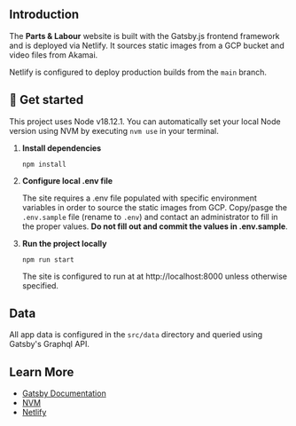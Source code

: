 ## Introduction

The <b>Parts & Labour</b> website is built with the Gatsby.js frontend framework and is deployed via Netlify. It sources static images from a GCP bucket and video files from Akamai.

Netlify is configured to deploy production builds from the `main` branch.

## 🚀 Get started

This project uses Node v18.12.1. You can automatically set your local Node version using NVM by executing `nvm use` in your terminal.

1.  **Install dependencies**

    ```shell
    npm install
    ```

2.  **Configure local .env file**

    The site requires a .env file populated with specific environment variables in order to source the static images from GCP. Copy/pasge the `.env.sample` file (rename to `.env`) and contact an administrator to fill in the proper values. **Do not fill out and commit the values in .env.sample**.

3.  **Run the project locally**

    ```shell
    npm run start
    ```

    The site is configured to run at at http://localhost:8000 unless otherwise specified.

## Data

All app data is configured in the `src/data` directory and queried using Gatsby's Graphql API.

## Learn More

- [Gatsby Documentation](https://www.gatsbyjs.com/docs/?utm_source=starter&utm_medium=readme&utm_campaign=minimal-starter)
- [NVM](https://github.com/nvm-sh/nvm)
- [Netlify](https://docs.netlify.com/)
